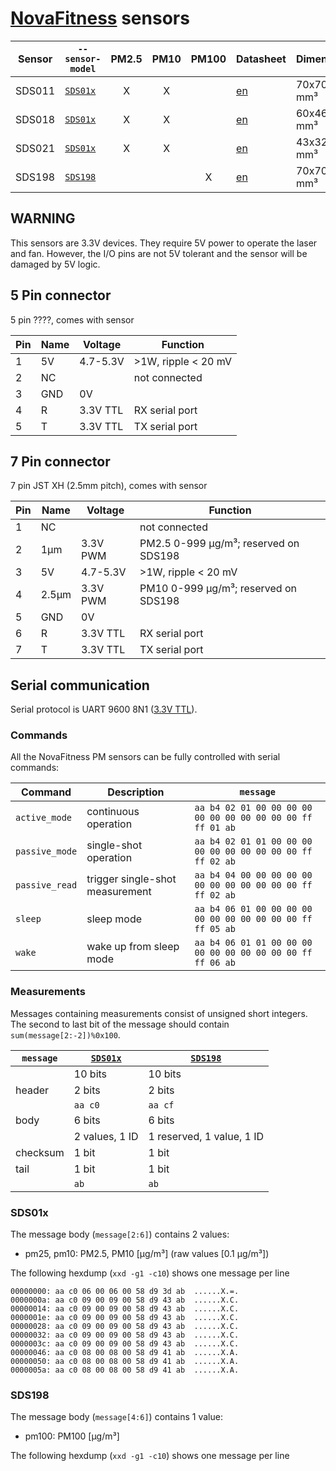 # [NovaFitness][] sensors

| Sensor | `--sensor-model` | PM2.5 | PM10  | PM100 | Datasheet    | Dimensions   | Connector |
| ------ | ---------------- | :---: | :---: | :---: | ------------ | ------------ | --------- |
| SDS011 | [`SDS01x`][]     |   X   |   X   |       | [en][SDS011] | 70x70x25 mm³ | [7 Pin][] |
| SDS018 | [`SDS01x`][]     |   X   |   X   |       | [en][SDS018] | 60x46x20 mm³ | [7 Pin][] |
| SDS021 | [`SDS01x`][]     |   X   |   X   |       | [en][SDS021] | 43x32x24 mm³ | [5 Pin][] |
| SDS198 | [`SDS198`][]     |       |       |   X   | [en][SDS198] | 70x70x25 mm³ | [7 Pin][] |

[NovaFitness]: http://inovafitness.com/en/a/index.html
[SDS011]: https://www-sd-nf.oss-cn-beijing.aliyuncs.com/官网下载/SDS011%20laser%20PM2.5%20sensor%20specification-V1.3.pdf
[SDS018]: https://www-sd-nf.oss-cn-beijing.aliyuncs.com/官网下载/SDS018%20Laser%20PM2.5%20Product%20Spec%20V1.5.pdf
[SDS021]: https://cdn.sparkfun.com/assets/parts/1/2/2/7/5/SDS021_laser_PM2.5_sensor_specification-V1.0.pdf
[SDS198]: https://www-sd-nf.oss-cn-beijing.aliyuncs.com/官网下载/SDS198%20laser%20PM100%20sensor%20specification-V1.2.pdf

[`SDS01x`]: #SDS01x
[`SDS198`]: #SDS198
[5 pin]:    #5_Pin_connector
[7 pin]:    #7_Pin_connector

## WARNING

This sensors are 3.3V devices. They require 5V power to operate the laser and fan.
However, the I/O pins are not 5V tolerant and the sensor will be damaged by 5V logic.

## 5 Pin connector

5 pin ????, comes with sensor

| Pin | Name | Voltage  | Function            |
| --- | ---- | -------- | ------------------- |
| 1   | 5V   | 4.7-5.3V | >1W, ripple < 20 mV |
| 2   | NC   |          | not connected       |
| 3   | GND  | 0V       |
| 4   | R    | 3.3V TTL | RX serial port      |
| 5   | T    | 3.3V TTL | TX serial port      |

## 7 Pin connector

7 pin JST XH (2.5mm pitch), comes with sensor

| Pin | Name  | Voltage  | Function                              |
| --- | ----- | -------- | ------------------------------------- |
| 1   | NC    |          | not connected                         |
| 2   | 1μm   | 3.3V PWM | PM2.5 0-999 μg/m³; reserved on SDS198 |
| 3   | 5V    | 4.7-5.3V | >1W, ripple < 20 mV                   |
| 4   | 2.5μm | 3.3V PWM | PM10 0-999 μg/m³; reserved on SDS198  |
| 5   | GND   | 0V       |
| 6   | R     | 3.3V TTL | RX serial port                        |
| 7   | T     | 3.3V TTL | TX serial port                        |

## Serial communication

Serial protocol is UART 9600 8N1 ([3.3V TTL](#warning)).

### Commands

All the NovaFitness PM sensors
can be fully controlled with serial commands:

| Command        | Description                     | `message`                                                  |
| -------------- | ------------------------------- | ---------------------------------------------------------- |
| `active_mode`  | continuous operation            | `aa b4 02 01 00 00 00 00 00 00 00 00 00 00 00 ff ff 01 ab` |
| `passive_mode` | single-shot operation           | `aa b4 02 01 01 00 00 00 00 00 00 00 00 00 00 ff ff 02 ab` |
| `passive_read` | trigger single-shot measurement | `aa b4 04 00 00 00 00 00 00 00 00 00 00 00 00 ff ff 02 ab` |
| `sleep`        | sleep mode                      | `aa b4 06 01 00 00 00 00 00 00 00 00 00 00 00 ff ff 05 ab` |
| `wake`         | wake up from sleep mode         | `aa b4 06 01 01 00 00 00 00 00 00 00 00 00 00 ff ff 06 ab` |

### Measurements

Messages containing measurements consist of unsigned short integers.
The second to last bit of the message should contain `sum(message[2:-2])%0x100`.

| `message` | [`SDS01x`][]   | [`SDS198`][]              |
| --------- | -------------- | ------------------------- |
|           | 10 bits        | 10 bits                   |
| header    | 2 bits         | 2 bits                    |
|           | `aa c0`        | `aa cf`                   |
| body      | 6 bits         | 6 bits                    |
|           | 2 values, 1 ID | 1 reserved, 1 value, 1 ID |
| checksum  | 1 bit          | 1 bit                     |
| tail      | 1 bit          | 1 bit                     |
|           | `ab`           | `ab`                      |

### SDS01x

The message body (`message[2:6]`) contains 2 values:

- pm25, pm10: PM2.5, PM10 [μg/m³] (raw values [0.1 μg/m³])

The following hexdump (`xxd -g1 -c10`) shows one message per line

```hexdump
00000000: aa c0 06 00 06 00 58 d9 3d ab  ......X.=.
0000000a: aa c0 09 00 09 00 58 d9 43 ab  ......X.C.
00000014: aa c0 09 00 09 00 58 d9 43 ab  ......X.C.
0000001e: aa c0 09 00 09 00 58 d9 43 ab  ......X.C.
00000028: aa c0 09 00 09 00 58 d9 43 ab  ......X.C.
00000032: aa c0 09 00 09 00 58 d9 43 ab  ......X.C.
0000003c: aa c0 09 00 09 00 58 d9 43 ab  ......X.C.
00000046: aa c0 08 00 08 00 58 d9 41 ab  ......X.A.
00000050: aa c0 08 00 08 00 58 d9 41 ab  ......X.A.
0000005a: aa c0 08 00 08 00 58 d9 41 ab  ......X.A.
```

### SDS198

The message body (`message[4:6]`) contains 1 value:

- pm100: PM100 [μg/m³]

The following hexdump (`xxd -g1 -c10`) shows one message per line

```hexdump
```
